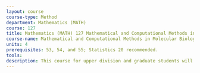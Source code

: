 ```yaml
---
layout: course 
course-type: Method
department: Mathematics (MATH)
course: 127
title: Mathematics (MATH) 127 Mathematical and Computational Methods in Molecular Biology
course-name: Mathematical and Computational Methods in Molecular Biology
units: 4
prerequisites: 53, 54, and 55; Statistics 20 recommended.
tools: 
description: This course for upper division and graduate students will explore the molecular and cellular basis of microbial pathogenesis. The course will focus on model microbial systems which illustrate mechanisms of pathogenesis. Most of the emphasis will be on bacterial pathogens of mammals, but there will be some discussion of viral and protozoan pathogens. There will be an emphasis on experimental approaches. The course will also include some aspects of bacterial genetics and physiology, immune response to infection, and the cell biology of host-parasite interactions.
---
```


